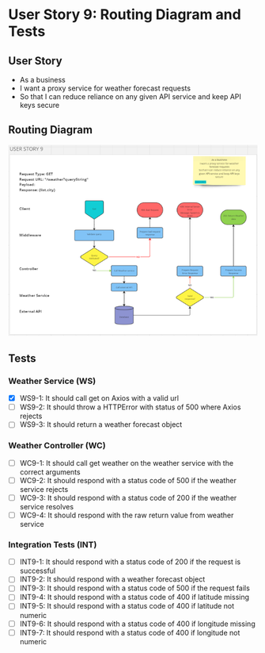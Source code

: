 # User Story 9: Routing Diagram and Tests

## User Story

- As a business
- I want a proxy service for weather forecast requests
- So that I can reduce reliance on any given API service and keep API keys secure

## Routing Diagram

![User story 9 Routing diagram](./images/user-story-9-routing-diagram.PNG)

## Tests

### Weather Service (WS)

- [x] WS9-1: It should call get on Axios with a valid url
- [ ] WS9-2: It should throw a HTTPError with status of 500 where Axios rejects
- [ ] WS9-3: It should return a weather forecast object

### Weather Controller (WC)

- [ ] WC9-1: It should call get weather on the weather service with the correct arguments
- [ ] WC9-2: It should respond with a status code of 500 if the weather service rejects
- [ ] WC9-3: It should respond with a status code of 200 if the weather service resolves
- [ ] WC9-4: It should respond with the raw return value from weather service

### Integration Tests (INT)

- [ ] INT9-1: It should respond with a status code of 200 if the request is successful
- [ ] INT9-2: It should respond with a weather forecast object
- [ ] INT9-3: It should respond with a status code of 500 if the request fails
- [ ] INT9-4: It should respond with a status code of 400 if latitude missing
- [ ] INT9-5: It should respond with a status code of 400 if latitude not numeric
- [ ] INT9-6: It should respond with a status code of 400 if longitude missing
- [ ] INT9-7: It should respond with a status code of 400 if longitude not numeric

